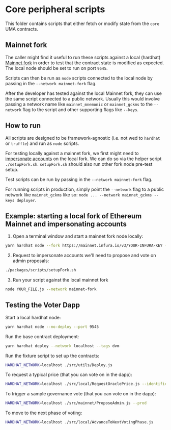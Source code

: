 # Core peripheral scripts

This folder contains scripts that either fetch or modify state from the `core` UMA contracts.

## Mainnet fork

The caller might find it useful to run these scripts against a local (hardhat) [Mainnet fork](https://hardhat.org/guides/mainnet-forking.html) in order to test that the contract state is modified as expected. The local node should be set to run on port `9545`.

Scripts can then be run as `node` scripts connected to the local node by passing in the `--network mainnet-fork` flag.

After the developer has tested against the local Mainnet fork, they can use the same script connected to a public network. Usually this would involve passing a network name like `mainnet_mnemonic` or `mainnet_gckms` to the `--network` flag to the script and other supporting flags like `--keys`.

## How to run

All scripts are designed to be framework-agnostic (i.e. not wed to `hardhat` or `truffle`) and run as `node` scripts.

For testing locally against a mainnet fork, we first might need to [impersonate accounts](https://hardhat.org/guides/mainnet-forking.html#impersonating-accounts) on the local fork. We can do so via the helper script `./setupFork.sh`. `setupFork.sh` should also run other fork node pre-test setup.

Test scripts can be run by passing in the `--network mainnet-fork` flag.

For running scripts in production, simply point the `--network` flag to a public network like `mainnet_gckms` like so: `node ... --network mainnet_gckms --keys deployer`.

## Example: starting a local fork of Ethereum Mainnet and impersonating accounts

1. Open a terminal window and start a mainnet fork node locally:

```sh
yarn hardhat node --fork https://mainnet.infura.io/v3/YOUR-INFURA-KEY --no-deploy --port 9545
```

2. Request to impersonate accounts we'll need to propose and vote on admin proposals:

```sh
./packages/scripts/setupFork.sh
```

3. Run your script against the local mainnet fork

```sh
node YOUR_FILE.js --network mainnet-fork
```

## Testing the Voter Dapp

Start a local hardhat node:

```sh
yarn hardhat node --no-deploy --port 9545
```

Run the base contract deployment:

```sh
yarn hardhat deploy --network localhost --tags dvm
```

Run the fixture script to set up the contracts:

```sh
HARDHAT_NETWORK=localhost ./src/utils/Deploy.js
```

To request a typical price (that you can vote on in the dapp):

```sh
HARDHAT_NETWORK=localhost ./src/local/RequestOraclePrice.js --identifier SOME_ID --time 1636667039
```

To trigger a sample governance vote (that you can vote on in the dapp):

```sh
HARDHAT_NETWORK=localhost ./src/mainnet/ProposeAdmin.js --prod
```

To move to the next phase of voting:

```sh
HARDHAT_NETWORK=localhost ./src/local/AdvanceToNextVotingPhase.js
```
